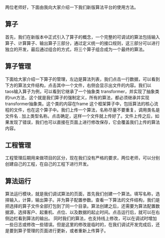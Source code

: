 两位老师好，下面由我向大家介绍一下我们新版算法平台的使用方法。
## 算子
首先，我们在新版本中正式引入了算子的概念，一个完整的可调试的算法包括输入算子、计算算子、输出算子三部分，通过定义统一的接口规则，这三部分可以进行独立的开发，最后通过组合的方式，将三个算子组合成为一个最终的算法。
## 算子管理
下面给大家介绍一下算子的管理，左边是算法列表，我们点击一行数据，可以看到下方的算法文件结构，点击其中一个文件，右侧会显示出文件的内容。我们以taos输入算子为例，可以看到它继承了一个抽象类 transformer，并实现了抽象类的run方法，这个就是我们算子的强制定义，所有的算法，都必须继承并实现transformer抽象类。这个类的内容在frame 这个框架算子中，包括算法的核心流程的文件，也在这个算子中。我们上传一个算法，名称尽量不要重复，调用类名是文件名 . 加上类型名称。点击确定，这样一个文件就上传好了。文件上传之后，如果发现了错误，我们也可以直接在页面上进行修改保存，它会覆盖我们上传的算法内容。
## 工程管理
工程管理后期用来做项目的区分，现在我们没有严格的要求，两位老师，可以分别创建自己的工程，在自己的工程下进行开发。
## 算法运行
算法运行模块，就是我们调试算法的页面，首先我们创建一个算法。填写名称，选择输入，计算，输出算子。并为算子配置参数。查看一下算法的文件结构，我们是把选择的算子文件全部打包到了同一个目录。算法创建之后，还需要为算法配置数据源，选择客户、起重机、点位、以及数据的起止时间。点击运行后，就可以在右侧边栏看到算法的输出。
同时我们的算法，也支持线上修改，可以在调试时增加一些日志或修改一些错误。但是这里的修改是临时的，在我们调试开发完成后，还是要到算子管理的页面进行更新，或者重新上传算子。
